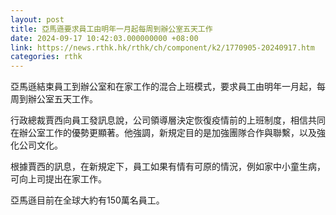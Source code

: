 ```yaml
---
layout: post
title: 亞馬遜要求員工由明年一月起每周到辦公室五天工作
date: 2024-09-17 10:42:03.000000000 +08:00
link: https://news.rthk.hk/rthk/ch/component/k2/1770905-20240917.htm
categories: rthk
---
```


亞馬遜結束員工到辦公室和在家工作的混合上班模式，要求員工由明年一月起，每周到辦公室五天工作。

行政總裁賈西向員工發訊息說，公司領導層決定恢復疫情前的上班制度，相信共同在辦公室工作的優勢更顯著。他強調，新規定目的是加強團隊合作與聯繫，以及強化公司文化。

根據賈西的訊息，在新規定下，員工如果有情有可原的情況，例如家中小童生病，可向上司提出在家工作。

亞馬遜目前在全球大約有150萬名員工。
